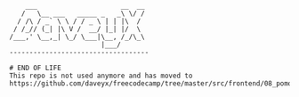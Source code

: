         ___                     __  __
       /   \__ ___   _____ _   _\ \/ /
      / /\ / _` \ \ / / _ \ | | |\  /
     / /_// (_| |\ V /  __/ |_| |/  \
    /___,' \__,_| \_/ \___|\__, /_/\_\
                           |___/      
    -----------------------------------

    # END OF LIFE
    This repo is not used anymore and has moved to https://github.com/daveyx/freecodecamp/tree/master/src/frontend/08_pomodoro
